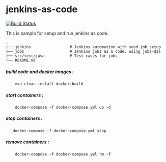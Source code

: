 
# jenkins-as-code

[![Build Status](https://travis-ci.org/jinternals/jenkins-as-code.svg?branch=master)](https://travis-ci.org/jinternals/jenkins-as-code)

This is sample for setup and run jenkins as code.

    .
    ├── jenkins                 # Jenkins automation with seed job setup
    ├── jobs                    # Jenkins jobs as a code, using jobs-dsl
    ├── src/test/java           # Test cases for jobs
    └── README.md



##### build code and docker images :
```
    mvn clean install docker:build 
```

##### start containers :

```
    docker-compose -f docker-compose.yml up -d
```
##### stop containers :

 ```
    docker-compose -f docker-compose.yml stop
```

 ##### remove containers :
  
```
    docker-compose -f docker-compose.yml rm -f   
```
